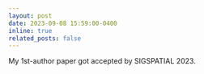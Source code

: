 ```yaml
---
layout: post
date: 2023-09-08 15:59:00-0400
inline: true
related_posts: false
---
```


My 1st-author paper got accepted by SIGSPATIAL 2023. 
